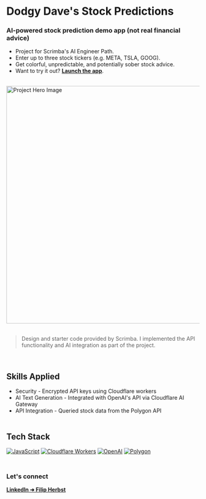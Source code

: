 # __Dodgy Dave's Stock Predictions__
### __AI-powered stock prediction demo app (not real financial advice)__
- Project for Scrimba's AI Engineer Path.
- Enter up to three stock tickers (e.g. META, TSLA, GOOG).
- Get colorful, unpredictable, and potentially sober stock advice. 
- Want to try it out? <a href="https://stock-predictor-demo-app.pages.dev/">__Launch the app__</a>.
<br/>

<img src="https://github.com/user-attachments/assets/4d34f092-7e9f-4dfe-916f-8c7a511b8562" alt="Project Hero Image" width="620">
<br/><br/>

> Design and starter code provided by Scrimba. I implemented the API functionality and AI integration as part of the project.
<br/>

## __Skills Applied__
- Security - Encrypted API keys using Cloudflare workers
- AI Text Generation - Integrated with OpenAI's API via Cloudflare AI Gateway
- API Integration - Queried stock data from the Polygon API
<br/><br/>

## __Tech Stack__
[![JavaScript](https://img.shields.io/badge/JavaScript-F7DF1E?logo=javascript&logoColor=black&style=for-the-badge)](https://developer.mozilla.org/en-US/docs/Web/JavaScript)
[![Cloudflare Workers](https://img.shields.io/badge/Cloudflare_Workers-F38020?logo=cloudflare&logoColor=white&style=for-the-badge)](https://developers.cloudflare.com/workers/)
[![OpenAI](https://img.shields.io/badge/OpenAI-412991?logo=openai&logoColor=white&style=for-the-badge)](https://openai.com/)
[![Polygon](https://img.shields.io/badge/Polygon-8247e5?logo=polygon&logoColor=white&style=for-the-badge)](https://polygon.io/)
<br/><br/>

##
### __Let's connect__
[**LinkedIn ➜ Filip Herbst**](https://www.linkedin.com/in/filip-herbst/)

